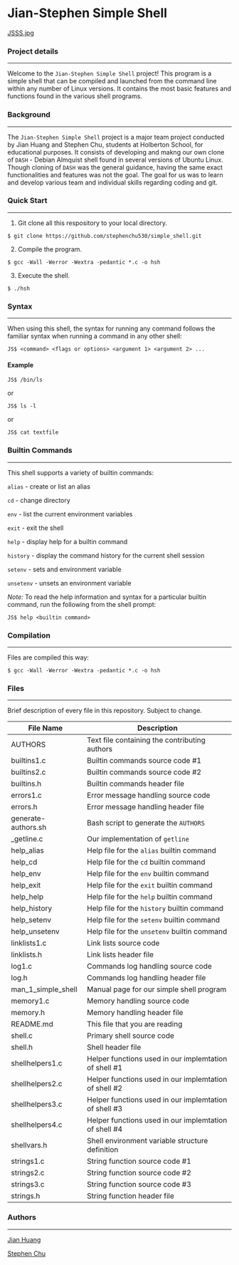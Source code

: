 # Jian-Stephen Simple Shell

[JSSS.jpg](https://postimg.cc/image/i78hjdy69/)

### Project details
-----
Welcome to the `Jian-Stephen Simple Shell` project! This program is a simple shell that can be compiled and launched from the command line within any number of Linux versions. It contains the most basic features and functions found in the various shell programs.


### Background
-----
The `Jian-Stephen Simple Shell` project is a major team project conducted by Jian Huang and Stephen Chu, students at Holberton School, for educational purposes. It consists of developing and makng our own clone of `DASH` - Debian Almquist shell found in several versions of Ubuntu Linux. Though cloning of `DASH` was the general guidance, having the same exact functionalities and features was not the goal. The goal for us was to learn and develop various team and individual skills regarding coding and git.

### Quick Start
-----
1. Git clone all this respository to your local directory.
```
$ git clone https://github.com/stephenchu530/simple_shell.git
```
2. Compile the program.
```
$ gcc -Wall -Werror -Wextra -pedantic *.c -o hsh
```
3. Execute the shell.
```
$ ./hsh
```

### Syntax
-----
When using this shell, the syntax for running any command follows the familiar syntax when running a command in any other shell:
```
JS$ <command> <flags or options> <argument 1> <argument 2> ...
```

#### Example
```
JS$ /bin/ls
```
or
```
JS$ ls -l
```
or
```
JS$ cat textfile
```

### Builtin Commands
-----
This shell supports a variety of builtin commands:

`alias` - create or list an alias

`cd` - change directory

`env` - list the current environment variables

`exit` - exit the shell

`help` - display help for a builtin command

`history` - display the command history for the current shell session

`setenv` - sets and environment variable

`unsetenv` - unsets an environment variable

*Note:* To read the help information and syntax for a particular builtin command, run the following from the shell prompt:
```
JS$ help <builtin command>
```

### Compilation
-----
Files are compiled this way:
```
$ gcc -Wall -Werror -Wextra -pedantic *.c -o hsh
```

### Files
-----
Brief description of every file in this repository. Subject to change.

| File Name | Description |
| --- | --- |
| AUTHORS | Text file containing the contributing authors |
| builtins1.c | Builtin commands source code #1 |
| builtins2.c | Builtin commands source code #2 |
| builtins.h | Builtin commands header file |
| errors1.c | Error message handling source code |
| errors.h | Error message handling header file |
| generate-authors.sh | Bash script to generate the `AUTHORS` |
| _getline.c | Our implementation of `getline` |
| help_alias | Help file for the `alias` builtin command |
| help_cd | Help file for the `cd` builtin command |
| help_env | Help file for the `env` builtin command |
| help_exit | Help file for the `exit` builtin command |
| help_help | Help file for the `help` builtin command |
| help_history | Help file for the `history` builtin command |
| help_setenv | Help file for the `setenv` builtin command |
| help_unsetenv | Help file for the `unsetenv` builtin command |
| linklists1.c | Link lists source code |
| linklists.h | Link lists header file |
| log1.c | Commands log handling source code |
| log.h | Commands log handling header file |
| man_1_simple_shell | Manual page for our simple shell program |
| memory1.c | Memory handling source code |
| memory.h | Memory handling header file |
| README.md | This file that you are reading |
| shell.c | Primary shell source code |
| shell.h | Shell header file |
| shellhelpers1.c | Helper functions used in our implemtation of shell #1 |
| shellhelpers2.c | Helper functions used in our implemtation of shell #2 |
| shellhelpers3.c | Helper functions used in our implemtation of shell #3 |
| shellhelpers4.c | Helper functions used in our implemtation of shell #4 |
| shellvars.h | Shell environment variable structure definition |
| strings1.c | String function source code #1 |
| strings2.c | String function source code #2 |
| strings3.c | String function source code #3 |
| strings.h | String function header file |

### Authors
-----
[Jian Huang](https://github.com/TrieToSucceed)

[Stephen Chu](https://github.com/stephenchu530)
